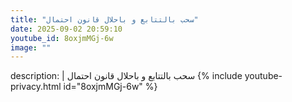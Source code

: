 ```yaml
---
title: "سحب بالتتابع و باحلال قانون احتمال"
date: 2025-09-02 20:59:10 
youtube_id: 8oxjmMGj-6w
image: ""
---
```

description: |
  سحب بالتتابع و باحلال قانون احتمال
{% include youtube-privacy.html id="8oxjmMGj-6w" %}
